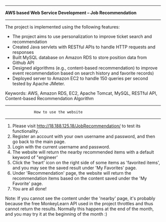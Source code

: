 **************************************************************
****AWS based Web Service Development – Job Recommendation****
**************************************************************

The project is implemented using the following features:

* The project aims to use personalization to improve ticket search and recommendation 
* Created Java servlets with RESTful APIs to handle HTTP requests and responses
* Built MySQL database on Amazon RDS to store position data from Github API
* Designed algorithms (e.g., content-based recommendation) to improve event recommendation based on search history and favorite records) 
* Deployed server to Amazon EC2 to handle 150 queries per second tested by Apache JMeter. 

Keywords: 
AWS, Amazon RDS, EC2, Apache Tomcat, MySQL, RESTful API, Content-based Recommendation Algorithm

**************************************************************
                 How to use the website
**************************************************************
1. Please visit http://18.188.125.18/JobRecommendation/ to test its functionality. 
2. Register an account with your own username and password, and then go back to the main page.
3. Login with the current username and password.
4. The website will return the nearby recommended items with a default keyword of "engineer'
5. Click the 'heart' icon on the right side of some items as 'favorited items', and you may see the saved result under 'My Favorites' page.
6. Under 'Recommendation' page, the website will return the recommendation items based on the content saved under the 'My Favorite' page.
7. You are all done!

Note: If you cannot see the content under the 'nearby' page, it's probably because the free MonkeyLearn API used in the project throttles and 
      thus cannot return the results. Normally this happens at the end of the month, and you may try it at the beginning of the month :)
